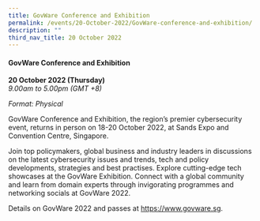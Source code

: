 ```yaml
---
title: GovWare Conference and Exhibition
permalink: /events/20-October-2022/GovWare-conference-and-exhibition/
description: ""
third_nav_title: 20 October 2022
---
```

#### **GovWare Conference and Exhibition**

**20 October 2022 (Thursday)**  
*9.00am to 5.00pm (GMT +8)*

*Format: Physical*

GovWare Conference and Exhibition, the region’s premier cybersecurity event, returns in person on 18-20 October 2022, at Sands Expo and Convention Centre, Singapore. 

Join top policymakers, global business and industry leaders in discussions on the latest cybersecurity issues and trends, tech and policy developments, strategies and best practises. Explore cutting-edge tech showcases at the GovWare Exhibition. Connect with a global community and learn from domain experts through invigorating programmes and networking socials at GovWare 2022.

Details on GovWare 2022 and passes at https://www.govware.sg<a href="https://www.govware.sg" target="_blank"></a>.